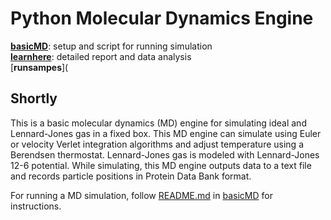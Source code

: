 # Python Molecular Dynamics Engine
[**basicMD**](https://github.com/nAmnesiac/py_basicMD/tree/main/basicMD): setup and script for running simulation <br/>
[**learnhere**](runsamples/pressure_temperature/README.txt): detailed report and data analysis <br/>
[**runsampes**](

## Shortly
This is a basic molecular dynamics (MD) engine for simulating ideal and Lennard-Jones gas in a fixed box. This MD engine can simulate using Euler or velocity Verlet integration algorithms and adjust temperature using a Berendsen thermostat. Lennard-Jones gas is modeled with Lennard-Jones 12-6 potential. While simulating, this MD engine outputs data to a text file and records particle positions in Protein Data Bank format. 

For running a MD simulation, follow [README.md](https://github.com/nAmnesiac/py_basicMD/blob/main/basicMD/README.md) in [basicMD](https://github.com/nAmnesiac/py_basicMD/tree/main/basicMD) for instructions.
